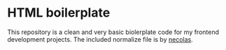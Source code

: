 # HTML boilerplate

This repository is a clean and very basic biolerplate code for my frontend development projects.
The included normalize file is by [necolas](https://github.com/necolas/normalize.css/).
